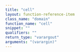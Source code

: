 ```yaml
---
title: "cell"
layout: function-reference-item
class_name: "domain"
function_name: "cell"
snippet: ""
qualifiers: ""
return_type: "varargout"
arguments: "(varargin)"
---
```


<pre class="help-text"></pre>